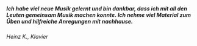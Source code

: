 ##### Ich habe viel neue Musik gelernt und bin dankbar, dass ich mit all den Leuten gemeinsam Musik machen konnte. Ich nehme viel Material zum Üben und hilfreiche Anregungen mit nachhause.
<cite>Heinz K., Klavier</cite>
